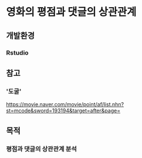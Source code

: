 # 영화의 평점과 댓글의 상관관계

## 개발환경

### Rstudio
## 참고
### '도굴'

https://movie.naver.com/movie/point/af/list.nhn?st=mcode&sword=193194&target=after&page=

## 목적
### 평점과 댓글의 상관관계 분석
